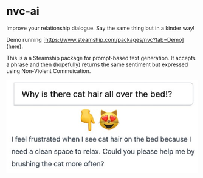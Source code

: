# nvc-ai
Improve your relationship dialogue. Say the same thing but in a kinder way!

Demo running [https://www.steamship.com/packages/nvc?tab=Demo](here).

This is a a Steamship package for prompt-based text generation. It accepts a phrase and then (hopefully) returns the same sentiment but expressed using Non-Violent Commuication.

![image](cat-hair-nvc.jpg)
